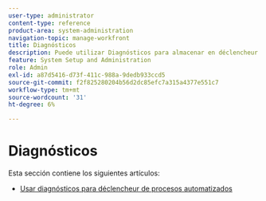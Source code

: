 ```yaml
---
user-type: administrator
content-type: reference
product-area: system-administration
navigation-topic: manage-workfront
title: Diagnósticos
description: Puede utilizar Diagnósticos para almacenar en déclencheur manualmente los procesos automatizados, como secuencias de comandos basadas en el tiempo, nuevos cálculos y notificaciones por correo electrónico.
feature: System Setup and Administration
role: Admin
exl-id: a87d5416-d73f-411c-988a-9dedb933ccd5
source-git-commit: f2f825280204b56d2dc85efc7a315a4377e551c7
workflow-type: tm+mt
source-wordcount: '31'
ht-degree: 6%

---
```


# Diagnósticos

Esta sección contiene los siguientes artículos:

* [Usar diagnósticos para déclencheur de procesos automatizados](../../../administration-and-setup/manage-workfront/run-diagnostics/use-diagnostics-to-trigger-automated-processes.md)
